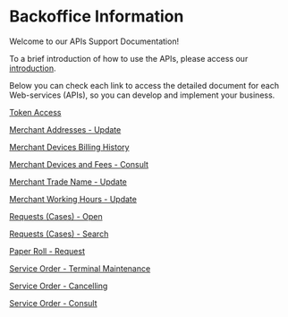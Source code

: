 
# Backoffice Information

Welcome to our APIs Support Documentation!

To a brief introduction of how to use the APIs, please access our [introduction][1].

Below you can check each link to access the detailed document for each Web-services (APIs), so you can develop and implement your business.



[Token Access](../api/?type=post&path=/token/)

[Merchant Addresses - Update](../api/?type=post&path=/bwa/wsm/merchantinformation/address/updateAddress/)

[Merchant Devices Billing History](../api/?type=get&path=/bwa/cobranca-terminal/v1/consulta/{data}/)

[Merchant Devices and Fees - Consult](../api/?type=get&path=/bwa/mdr-fees/{institution}/{merchanID}/)

[Merchant Trade Name - Update](../api/?type=post&path=/bwa/wsm/merchantinformation/tradeName/updateTradeName/)

[Merchant Working Hours - Update](../api/?type=post&path=/bwa/wsm/merchantinformation/workingHours/updateWorkingHours/)

[Requests (Cases) - Open](../api/?type=get&path=/bwa/wsm/merchantinformation/workingHours/config/motivos)

[Requests (Cases) - Search](../api/?type=get&path=/bwa/abertura-caso/config/sub-motivos/{Id})

[Paper Roll - Request](../api/?type=get&path=/bwa/solicitabobina/{instituicao}/{merchant}/{logico})

[Service Order - Terminal Maintenance](../api/?type=post&path=/bwa/wsm/fundingtools/prepayFlag/updatePrepayFlag/)

[Service Order - Cancelling](../api/?type=post&path=/bwa/wsm/devicerequest/canceloperation/processCancelOperationRequest)

[Service Order - Consult](../api/?type=get&path=/bwa/consultaos/{instituicao}/{numeroMerchant}/)

[1]: /merchant-acquiring-latam/docs/english/banworks/APIs-Introduction.md
